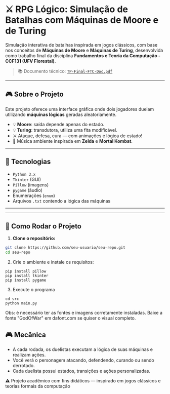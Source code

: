 # ⚔️ RPG Lógico: Simulação de Batalhas com Máquinas de Moore e de Turing

Simulação interativa de batalhas inspirada em jogos clássicos, com base nos conceitos de **Máquinas de Moore** e **Máquinas de Turing**, desenvolvida como trabalho final da disciplina **Fundamentos e Teoria da Computação - CCF131 (UFV Florestal)**.

> 📚 Documento técnico: [`TP-Final-FTC-Doc.pdf`](TP-Final-FTC-Doc.pdf)

---

## 🎮 Sobre o Projeto

Este projeto oferece uma interface gráfica onde dois jogadores duelam utilizando **máquinas lógicas** geradas aleatoriamente.

- 💡 **Moore**: saída depende apenas do estado.
- 💡 **Turing**: transdutora, utiliza uma fita modificável.
- ⚔️ Ataque, defesa, cura — com animações e lógica de estado!
- 🎵 Música ambiente inspirada em **Zelda** e **Mortal Kombat**.

---

## 🧠 Tecnologias

- `Python 3.x`
- `Tkinter` (GUI)
- `Pillow` (imagens)
- `pygame` (áudio)
- Enumerações (`enum`)
- Arquivos `.txt` contendo a lógica das máquinas

---


---

## 🚀 Como Rodar o Projeto

1. **Clone o repositório:**
```bash
git clone https://github.com/seu-usuario/seu-repo.git
cd seu-repo
```
2. Crie o ambiente e instale os requisitos:
```
pip install pillow
pip install tkinter
pip install pygame
```
3. Execute o programa
```
cd src
python main.py
```
Obs: é necessário ter as fontes e imagens corretamente instaladas. Baixe a fonte "GodOfWar" em dafont.com se quiser o visual completo.

## 🎮 Mecânica

- A cada rodada, os duelistas executam a lógica de suas máquinas e realizam ações.
- Você verá o personagem atacando, defendendo, curando ou sendo derrotado.
- Cada duelista possui estados, transições e ações personalizadas.

⚠️ Projeto acadêmico com fins didáticos — inspirado em jogos clássicos e teorias formais da computação


